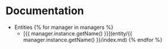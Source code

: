 # Documentation

* Entities
{% for manager in managers %}
    * [{{ manager.instance.getName() }}](entity/{{ manager.instance.getName() }}/index.md)
{% endfor %}



